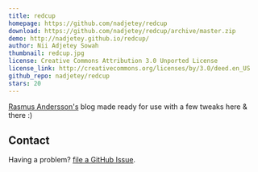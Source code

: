 ```yaml
---
title: redcup
homepage: https://github.com/nadjetey/redcup
download: https://github.com/nadjetey/redcup/archive/master.zip
demo: http://nadjetey.github.io/redcup/
author: Nii Adjetey Sowah
thumbnail: redcup.jpg
license: Creative Commons Attribution 3.0 Unported License
license_link: http://creativecommons.org/licenses/by/3.0/deed.en_US
github_repo: nadjetey/redcup
stars: 20
---
```


[Rasmus Andersson's](http://rsms.me/) blog made ready for use with a
few tweaks here & there :)

## Contact

Having a problem? [file a GitHub
Issue](https://github.com/nadjetey/redcup/issues/new).
